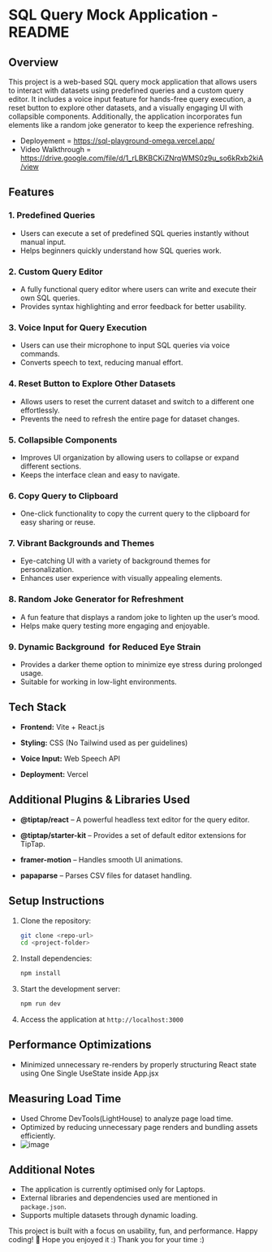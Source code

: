 # SQL Query Mock Application - README

## Overview

This project is a web-based SQL query mock application that allows users to interact with datasets using predefined queries and a custom query editor. It includes a voice input feature for hands-free query execution, a reset button to explore other datasets, and a visually engaging UI with collapsible components. Additionally, the application incorporates fun elements like a random joke generator to keep the experience refreshing.
- Deployement = https://sql-playground-omega.vercel.app/
- Video Walkthrough = https://drive.google.com/file/d/1_rLBKBCKiZNrqWMS0z9u_so6kRxb2kiA/view 
## Features

### 1. **Predefined Queries**

- Users can execute a set of predefined SQL queries instantly without manual input.
- Helps beginners quickly understand how SQL queries work.

### 2. **Custom Query Editor**

- A fully functional query editor where users can write and execute their own SQL queries.
- Provides syntax highlighting and error feedback for better usability.

### 3. **Voice Input for Query Execution**

- Users can use their microphone to input SQL queries via voice commands.
- Converts speech to text, reducing manual effort.

### 4. **Reset Button to Explore Other Datasets**

- Allows users to reset the current dataset and switch to a different one effortlessly.
- Prevents the need to refresh the entire page for dataset changes.

### 5. **Collapsible Components**

- Improves UI organization by allowing users to collapse or expand different sections.
- Keeps the interface clean and easy to navigate.

### 6. **Copy Query to Clipboard**

- One-click functionality to copy the current query to the clipboard for easy sharing or reuse.

### 7. **Vibrant Backgrounds and Themes**

- Eye-catching UI with a variety of background themes for personalization.
- Enhances user experience with visually appealing elements.

### 8. **Random Joke Generator for Refreshment**

- A fun feature that displays a random joke to lighten up the user’s mood.
- Helps make query testing more engaging and enjoyable.

### 9. **Dynamic Background  for Reduced Eye Strain**

- Provides a darker theme option to minimize eye stress during prolonged usage.
- Suitable for working in low-light environments.

## Tech Stack

- **Frontend:** Vite + React.js

- **Styling:** CSS (No Tailwind used as per guidelines)

- **Voice Input:** Web Speech API

- **Deployment:** Vercel
## Additional Plugins & Libraries Used
- **@tiptap/react** – A powerful headless text editor for the query editor.

- **@tiptap/starter-kit** – Provides a set of default editor extensions for TipTap.

- **framer-motion** – Handles smooth UI animations.

- **papaparse** – Parses CSV files for dataset handling.
## Setup Instructions

1. Clone the repository:
   ```sh
   git clone <repo-url>
   cd <project-folder>
   ```
2. Install dependencies:
   ```sh
   npm install
   ```
3. Start the development server:
   ```sh
   npm run dev
   ```
4. Access the application at `http://localhost:3000`

## Performance Optimizations
- Minimized unnecessary re-renders by properly structuring React state using One Single UseState inside App.jsx

## Measuring Load Time

- Used Chrome DevTools(LightHouse) to analyze page load time.
- Optimized by reducing unnecessary page renders and bundling assets efficiently.
- ![image](https://github.com/user-attachments/assets/28b2e305-5812-49d4-a453-8cc179442a51)


## Additional Notes

- The application is currently optimised only for Laptops.
- External libraries and dependencies used are mentioned in `package.json`.
- Supports multiple datasets through dynamic loading.

This project is built with a focus on usability, fun, and performance. Happy coding! 🚀
Hope you enjoyed it :)
Thank you for your time :)


